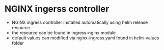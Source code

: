 # NGINX ingerss controller

- NGINX ingress controller installed automatically using helm release resource
- the resource can be found in ingress-nginx module
- default values can modified via nginx-ingress.yaml found in helm-values folder

